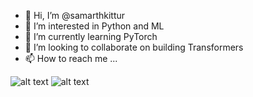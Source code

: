 - 👋 Hi, I’m @samarthkittur
- 👀 I’m interested in Python and ML
- 🌱 I’m currently learning PyTorch
- 💞️ I’m looking to collaborate on building Transformers
- 📫 How to reach me ...

<!---
samarthkittur/samarthkittur is a ✨ special ✨ repository because its `README.md` (this file) appears on your GitHub profile.
You can click the Preview link to take a look at your changes.
--->
![alt text](https://i.pinimg.com/originals/cf/2e/c5/cf2ec5f5f56ccc5e4479c62952df3bf0.gif)
![alt text](https://miro.medium.com/max/700/1*GbwKkmA0NdndXRhOOwNclA.jpeg)
